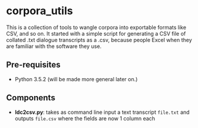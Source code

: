 # corpora_utils

This is a collection of tools to wangle corpora into exportable formats like
CSV, and so on. It started with a simple script for generating a CSV file of
collated .txt dialogue transcripts as a .csv, because people Excel when they
are familiar with the software they use.

## Pre-requisites

- Python 3.5.2 (will be made more general later on.)

## Components

- **ldc2csv.py**: takes as command line input a text transcript `file.txt`
                  and outputs `file.csv` where the fields are now 1 column
                  each

